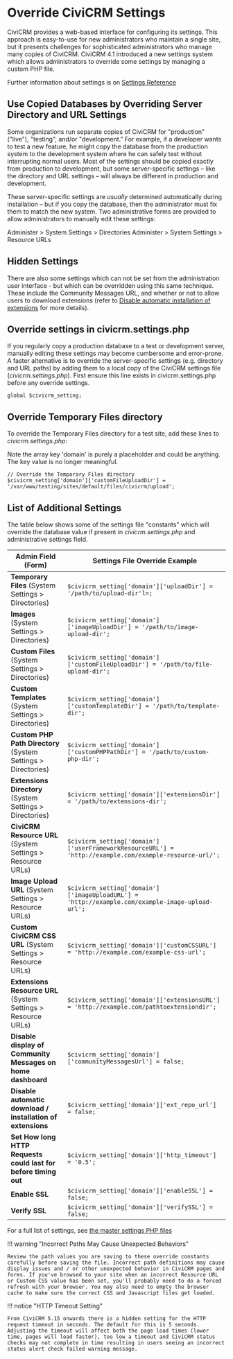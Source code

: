 # Override CiviCRM Settings

CiviCRM provides a web-based interface for configuring its settings. This approach is easy-to-use for new administrators who maintain a single site, but it presents challenges for sophisticated administrators who manage many copies of CiviCRM. CiviCRM 4.1 introduced a new settings system which allows administrators to override some settings by managing a custom PHP file.

Further information about settings is on [Settings Reference](https://docs.civicrm.org/dev/en/latest/framework/setting/)

## Use Copied Databases by Overriding Server Directory and URL Settings

Some organizations run separate copies of CiviCRM for "production" ("live"), "testing", and/or "development." For example, if a developer wants to test a new feature, he might copy the database from the production system to the development system where he can safely test without interrupting normal users. Most of the settings should be copied exactly from production to development, but some server-specific settings – like the directory and URL settings – will always be different in production and development.

These server-specific settings are _usually_ determined automatically during installation – but if you copy the database, then the administrator must fix them to match the new system. Two administrative forms are provided to allow administrators to manually edit these settings:

Administer > System Settings > Directories
Administer > System Settings > Resource URLs

## Hidden Settings

There are also some settings which can not be set from the administration user interface - but which can be overridden using this same technique. These include the Community Messages URL, and whether or not to allow users to download extensions (refer to [Disable automatic installation of extensions](extensions.md) for more details).

## Override settings in civicrm.settings.php

If you regularly copy a production database to a test or development server, manually editing these settings may become cumbersome and error-prone. A faster alternative is to override the server-specific settings (e.g. directory and URL paths) by adding them to a local copy of the CiviCRM settings file (_civicrm.settings.php_).  First ensure this line exists in civicrm.settings.php before any override settings.
```
global $civicrm_setting;
```

## Override Temporary Files directory

To override the Temporary Files directory for a test site, add these lines to _civicrm.settings.php_:

Note the array key 'domain' is purely a placeholder and could be anything. The key value is no longer meaningful.

```
// Override the Temporary Files directory
$civicrm_setting['domain']['customFileUploadDir'] = '/var/www/testing/sites/default/files/civicrm/upload';
```

## List of Additional Settings

The table below shows some of the settings file "constants" which will override the database value if present in _civicrm.settings.php_ and administrative settings field.

| Admin Field (Form) | Settings File Override Example |
| --- | --- |
| **Temporary Files** (System Settings > Directories) | `$civicrm_setting['domain']['uploadDir'] = '/path/to/upload-dir'l=;` |
| **Images** (System Settings > Directories) | `$civicrm_setting['domain']['imageUploadDir'] = '/path/to/image-upload-dir';` |
| **Custom Files** (System Settings > Directories) | `$civicrm_setting['domain']['customFileUploadDir'] = '/path/to/file-upload-dir';` |
| **Custom Templates** (System Settings > Directories) | `$civicrm_setting['domain']['customTemplateDir'] = '/path/to/template-dir';` |
| **Custom PHP Path Directory** (System Settings > Directories) | `$civicrm_setting['domain']['customPHPPathDir'] = '/path/to/custom-php-dir';` |
| **Extensions Directory** (System Settings > Directories) | `$civicrm_setting['domain']['extensionsDir'] = '/path/to/extensions-dir';` |
| **CiviCRM Resource URL** (System Settings > Resource URLs) | `$civicrm_setting['domain']['userFrameworkResourceURL'] = 'http://example.com/example-resource-url/';` |
| **Image Upload URL** (System Settings > Resource URLs) | `$civicrm_setting['domain']['imageUploadURL'] = 'http://example.com/example-image-upload-url';` |
| **Custom CiviCRM CSS URL** (System Settings > Resource URLs) | `$civicrm_setting['domain']['customCSSURL'] = 'http://example.com/example-css-url';` |
| **Extensions Resource URL** (System Settings > Resource URLs) | `$civicrm_setting['domain']['extensionsURL'] = 'http://example.com/pathtoextensiondir';` |
| **Disable display of Community Messages on home dashboard** | `$civicrm_setting['domain']['communityMessagesUrl'] = false;` |
| **Disable automatic download / installation of extensions** | `$civicrm_setting['domain']['ext_repo_url'] = false;` |
| **Set How long HTTP Requests could last for before timing out** | `$civicrm_setting['domain']['http_timeout'] = '0.5';` |
| **Enable SSL** | `$civicrm_setting['domain']['enableSSL'] = false;` |
| **Verify SSL** | `$civicrm_setting['domain']['verifySSL'] = false;` |

For a full list of settings, see [the master settings PHP files](https://github.com/civicrm/civicrm-core/tree/master/settings)

!!! warning "Incorrect Paths May Cause Unexpected Behaviors"

    Review the path values you are saving to these override constants carefully before saving the file. Incorrect path definitions may cause display issues and / or other unexpected behavior in CiviCRM pages and forms. If you've browsed to your site when an incorrect Resource URL or Custom CSS value has been set, you'll probably need to do a forced refresh with your browser. You may also need to empty the browser cache to make sure the correct CSS and Javascript files get loaded.

!!! notice "HTTP Timeout Setting"

    From CiviCRM 5.15 onwards there is a hidden setting for the HTTP request timeout in seconds. The default for this is 5 seconds. Adjusting the timeout will affect both the page load times (lower time, pages will load faster), too low a timeout and CiviCRM status checks may not complete in time resulting in users seeing an incorrect status alert check failed warning message.
